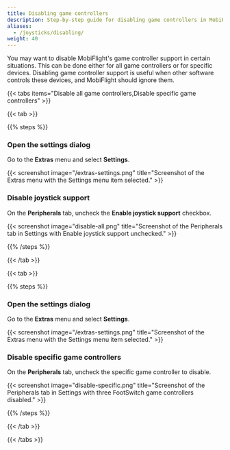 ```yaml
---
title: Disabling game controllers
description: Step-by-step guide for disabling game controllers in MobiFlight.
aliases:
  - /joysticks/disabling/
weight: 40
---
```


<!-- markdownlint-disable MD024 -->
<!-- markdown lint doesn't understand third level headings when used as headings in steps within tabs -->

You may want to disable MobiFlight's game controller support in certain situations. This can be done either for all game controllers or for specific devices. Disabling game controller support is useful when other software controls these devices, and MobiFlight should ignore them.

{{< tabs items="Disable all game controllers,Disable specific game controllers" >}}

{{< tab >}}

{{% steps %}}

### Open the settings dialog

Go to the **Extras** menu and select **Settings**.

{{< screenshot image="/extras-settings.png" title="Screenshot of the Extras menu with the Settings menu item selected." >}}

### Disable joystick support

On the **Peripherals** tab, uncheck the **Enable joystick support** checkbox.

{{< screenshot image="disable-all.png" title="Screenshot of the Peripherals tab in Settings with Enable joystick support unchecked." >}}

{{% /steps %}}

{{< /tab >}}

{{< tab >}}

{{% steps %}}

### Open the settings dialog

Go to the **Extras** menu and select **Settings**.

{{< screenshot image="/extras-settings.png" title="Screenshot of the Extras menu with the Settings menu item selected." >}}

### Disable specific game controllers

On the **Peripherals** tab, uncheck the specific game controller to disable.

{{< screenshot image="disable-specific.png" title="Screenshot of the Peripherals tab in Settings with three FootSwitch game controllers disabled." >}}

{{% /steps %}}

{{< /tab >}}

{{< /tabs >}}
